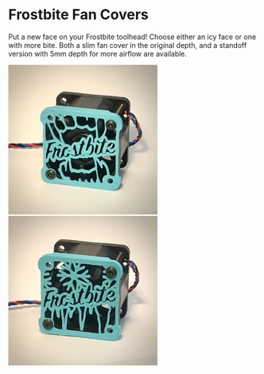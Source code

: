 # Frostbite Fan Covers
Put a new face on your Frostbite toolhead!
Choose either an icy face or one with more bite. Both a slim fan cover in the original depth, and a standoff version with 5mm depth for more airflow are available.

<img src="Images/Frostbite_Fangs_Face.jpg" width="300">
<img src="Images/Frostbite_Holiday_Face.jpg" width="300">
